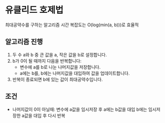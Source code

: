 # 유클리드 호제법

최대공약수를 구하는 알고리즘
시간 복잡도는 O(log(min(a, b)))로 효율적

## 알고리즘 진행

1. 두 수 a와 b 중 큰 값을 a, 작은 값을 b로 설정합니다.
2. b가 0이 될 때까지 다음을 반복합니다:
    - 변수에 a를 b로 나눈 나머지값을 저장합니다.
    - a에는 b를, b에는 나머지값을 대입하여 값을 업데이트합니다.
3. 반복이 종료되면 b에 있는 값이 최대공약수입니다.

## 조건

-   나머지값이 0이 아닐때:
    변수에 a값을 임시저장 후 a에는 b값을 대입 b에는 임시저장한 a값을 대입 후 다시 반복
